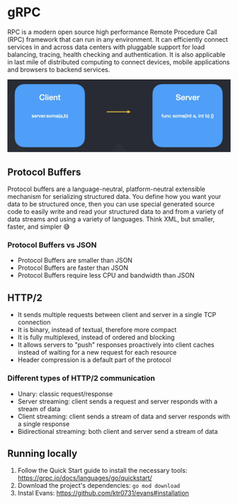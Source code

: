 # gRPC

RPC is a modern open source high performance Remote Procedure Call (RPC) framework that can run in any environment. It can efficiently connect services in and across data centers with pluggable support for load balancing, tracing, health checking and authentication. It is also applicable in last mile of distributed computing to connect devices, mobile applications and browsers to backend services.

![RPC diagram](./docs/images/rpc.png)

## Protocol Buffers

Protocol buffers are a language-neutral, platform-neutral extensible mechanism for serializing structured data. You define how you want your data to be structured once, then you can use special generated source code to easily write and read your structured data to and from a variety of data streams and using a variety of languages. Think XML, but smaller, faster, and simpler 😅

### Protocol Buffers vs JSON

- Protocol Buffers are smaller than JSON
- Protocol Buffers are faster than JSON
- Protocol Buffers require less CPU and bandwidth than JSON

## HTTP/2

- It sends multiple requests between client and server in a single TCP connection
- It is binary, instead of textual, therefore more compact
- It is fully multiplexed, instead of ordered and blocking
- It allows servers to "push" responses proactively into client caches instead of waiting for a new request for each resource
- Header compression is a default part of the protocol

### Different types of HTTP/2 communication

- Unary: classic request/response
- Server streaming: client sends a request and server responds with a stream of data
- Client streaming: client sends a stream of data and server responds with a single response
- Bidirectional streaming: both client and server send a stream of data

## Running locally

1. Follow the Quick Start guide to install the necessary tools: https://grpc.io/docs/languages/go/quickstart/
1. Download the project's dependencies: `go mod download`
1. Instal Evans: https://github.com/ktr0731/evans#installation